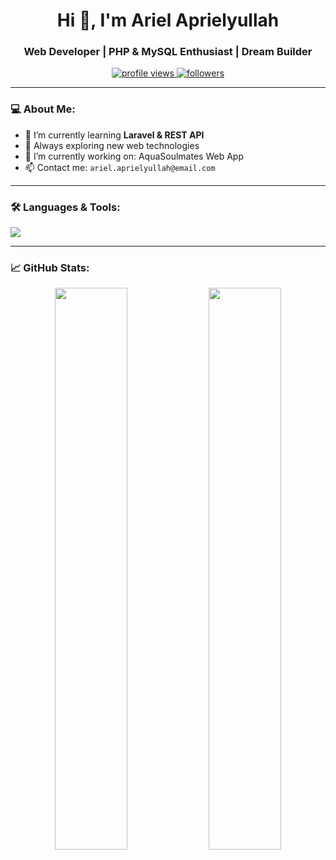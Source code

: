 <h1 align="center">Hi 👋, I'm Ariel Aprielyullah</h1>
<h3 align="center">Web Developer | PHP & MySQL Enthusiast | Dream Builder</h3>

<p align="center">
  <a href="https://github.com/arielaprielyullah">
    <img src="https://komarev.com/ghpvc/?username=arielaprielyullah&label=Profile%20views&color=0e75b6&style=flat" alt="profile views"/>
  </a>
  <a href="https://github.com/arielaprielyullah?tab=followers">
    <img src="https://img.shields.io/github/followers/arielaprielyullah?label=Followers&style=social" alt="followers"/>
  </a>
</p>

---

### 💻 About Me:
- 🌱 I’m currently learning **Laravel & REST API**
- 🧠 Always exploring new web technologies
- 🔭 I’m currently working on: AquaSoulmates Web App
- 📫 Contact me: `ariel.aprielyullah@email.com`

---

### 🛠️ Languages & Tools:
<p>
  <img src="https://skillicons.dev/icons?i=php,html,css,js,mysql,github,figma,linux,vscode" />
</p>

---

### 📈 GitHub Stats:
<p align="center">
  <img width="48%" src="https://github-readme-stats.vercel.app/api?username=arielaprielyullah&show_icons=true&theme=radical" />
  <img width="48%" src="https://github-readme-stats.vercel.app/api/top-langs/?username=arielaprielyullah&layout=compact&theme=radical" />
</p>
